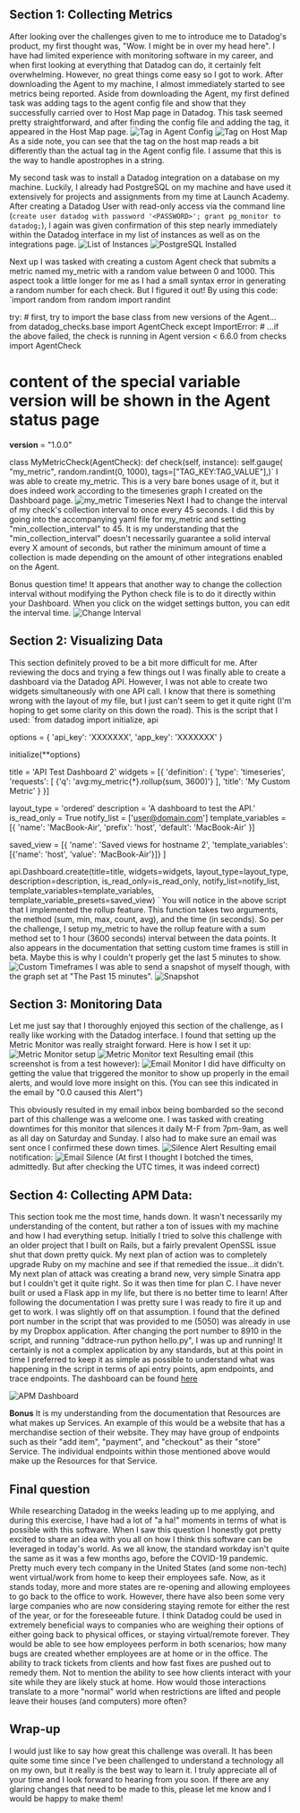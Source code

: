 ## Section 1: Collecting Metrics

After looking over the challenges given to me to introduce me to Datadog's product, my first thought was, "Wow. I might be in over my head here". I have had limited experience with monitoring software in my career, and when first looking at everything that Datadog can do, it certainly felt overwhelming. However, no great things come easy so I got to work. After downloading the Agent to my machine, I almost immediately started to see metrics being reported. Aside from downloading the Agent, my first defined task was adding tags to the agent config file and show that they successfully carried over to Host Map page in Datadog. This task seemed pretty straightforward, and after finding the config file and adding the tag, it appeared in the Host Map page.
![Tag in Agent Config](tag_within_agent_config_file.png?raw=true "Tag in Agent Config")
![Tag on Host Map](tag_on_host_map.png?raw=true "Tag On Host Map")
As a side note, you can see that the tag on the host map reads a bit differently than the actual tag in the Agent config file. I assume that this is the way to handle apostrophes in a string.

My second task was to install a Datadog integration on a database on my machine. Luckily, I already had PostgreSQL on my machine and have used it extensively for projects and assignments from my time at Launch Academy. After creating a Datadog User with read-only access via the command line (`create user datadog with password '<PASSWORD>';
grant pg_monitor to datadog;`), I again was given confirmation of this step nearly immediately within the Datadog interface in my list of instances as well as on the integrations page.
![List of Instances](List_of_instances.png?raw=true "List of Instances")
![PostgreSQL Installed](postgres_installed.png?raw=true "PostgreSQL Installed")

Next up I was tasked with creating a custom Agent check that submits a metric named my_metric with a random value between 0 and 1000. This aspect took a little longer for me as I had a small syntax error in generating a random number for each check. But I figured it out! By using this code: `import random
from random import randint


try:
    # first, try to import the base class from new versions of the Agent...
    from datadog_checks.base import AgentCheck
except ImportError:
    # ...if the above failed, the check is running in Agent version < 6.6.0
    from checks import AgentCheck

# content of the special variable __version__ will be shown in the Agent status page
__version__ = "1.0.0"


class MyMetricCheck(AgentCheck):
    def check(self, instance):
        self.gauge(
            "my_metric",
            random.randint(0, 1000),
            tags=["TAG_KEY:TAG_VALUE"],)`
I was able to create my_metric. This is a very bare bones usage of it, but it does indeed work according to the timeseries graph I created on the Dashboard page.
![my_metric Timeseries](my_metric_timeseries.png?raw=true "my_metric Timeseries")
Next I had to change the interval of my check's collection interval to once every 45 seconds. I did this by going into the accompanying yaml file for my_metric and setting "min_collection_interval" to 45. It is my understanding that the "min_collection_interval" doesn't necessarily guarantee a solid interval every X amount of seconds, but rather the minimum amount of time a collection is made depending on the amount of other integrations enabled on the Agent.

Bonus question time! It appears that another way to change the collection interval without modifying the Python check file is to do it directly within your Dashboard. When you click on the widget settings button, you can edit the interval time.
![Change Interval](change_interval.png?raw=true "Change Interval")

## Section 2: Visualizing Data

This section definitely proved to be a bit more difficult for me. After reviewing the docs and trying a few things out I was finally able to create a dashboard via the Datadog API. However, I was not able to create two widgets simultaneously with one API call. I know that there is something wrong with the layout of my file, but I just can't seem to get it quite right (I'm hoping to get some clarity on this down the road). This is the script that I used:
`from datadog import initialize, api

options = {
    'api_key': 'XXXXXXX',
    'app_key': 'XXXXXXX'
}

initialize(**options)

title = 'API Test Dashboard 2'
widgets = [{
    'definition': {
        'type': 'timeseries',
        'requests': [
            {'q': 'avg:my_metric{*}.rollup(sum, 3600)'}
        ],
        'title': 'My Custom Metric'
    }
}]


layout_type = 'ordered'
description = 'A dashboard to test the API.'
is_read_only = True
notify_list = ['user@domain.com']
template_variables = [{
    'name': 'MacBook-Air',
    'prefix': 'host',
    'default': 'MacBook-Air'
}]

saved_view = [{
    'name': 'Saved views for hostname 2',
    'template_variables': [{'name': 'host', 'value': 'MacBook-Air'}]}
]

api.Dashboard.create(title=title,
                     widgets=widgets,
                     layout_type=layout_type,
                     description=description,
                     is_read_only=is_read_only,
                     notify_list=notify_list,
                     template_variables=template_variables,
                     template_variable_presets=saved_view)
`
You will notice in the above script that I implemented the rollup feature. This function takes two arguments, the method (sum, min, max, count, avg), and the time (in seconds). So per the challenge, I setup my_metric to have the rollup feature with a sum method set to 1 hour (3600 seconds) interval between the data points.
It also appears in the documentation that setting custom time frames is still in beta. Maybe this is why I couldn't properly get the last 5 minutes to show.
![Custom Timeframes](custom_timeframes.png?raw=true "Custom Timeframes")
I was able to send a snapshot of myself though, with the graph set at "The Past 15 minutes".
![Snapshot](snapshot.png?raw=true "Snapshot")

## Section 3: Monitoring Data

Let me just say that I thoroughly enjoyed this section of the challenge, as I really like working with the Datadog interface. I found that setting up the Metric Monitor was really straight forward. Here is how I set it up:
![Metric Monitor setup](alert_setup.png?raw=true "Metric Monitor setup")
![Metric Monitor text](alert_text.png?raw=true "Metric Monitor text")
Resulting email (this screenshot is from a test however):
![Email Monitor](email_monitor.png?raw=true "Email Monitor")
I did have difficulty on getting the value that triggered the monitor to show up properly in the email alerts, and would love more insight on this. (You can see this indicated in the email by "0.0 caused this Alert")

This obviously resulted in my email inbox being bombarded so the second part of this challenge was a welcome one. I was tasked with creating downtimes for this monitor that silences it daily M-F from 7pm-9am, as well as all day on Saturday and Sunday. I also had to make sure an email was sent once I confirmed these down times.
![Silence Alert](silence_alert.png?raw=true "Silence Alert")
Resulting email notification:
![Email Silence](email_of_silence.png?raw=true "Email Silence")
(At first I thought I botched the times, admittedly. But after checking the UTC times, it was indeed correct)

## Section 4: Collecting APM Data:

This section took me the most time, hands down. It wasn't necessarily my understanding of the content, but rather a ton of issues with my machine and how I had everything setup. Initially I tried to solve this challenge with an older project that I built on Rails, but a fairly prevalent OpenSSL issue shut that down pretty quick. My next plan of action was to completely upgrade Ruby on my machine and see if that remedied the issue...it didn't. My next plan of attack was creating a brand new, very simple Sinatra app but I couldn't get it quite right. So it was then time for plan C. I have never built or used a Flask app in my life, but there is no better time to learn! After following the documentation I was pretty sure I was ready to fire it up and get to work. I was slightly off on that assumption. I found that the defined port number in the script that was provided to me (5050) was already in use by my Dropbox application. After changing the port number to 8910 in the script, and running "ddtrace-run python hello.py", I was up and running! It certainly is not a complex application by any standards, but at this point in time I preferred to keep it as simple as possible to understand what was happening in the script in terms of api entry points, apm endpoints, and trace endpoints. The dashboard can be found [here](https://app.datadoghq.com/apm/trace/8257436633630229529?spanID=5860849188908287769&env=none&sort=time&colorBy=service&graphType=flamegraph&shouldShowLegend=false)

![APM Dashboard](APM_screenshot.png?raw=true "APM Screenshot")

**Bonus**
It is my understanding from the documentation that Resources are what makes up Services. An example of this would be a website that has a merchandise section of their website. They may have group of endpoints such as their "add item", "payment", and "checkout" as their "store" Service. The individual endpoints within those mentioned above would make up the Resources for that Service.

## Final question
While researching Datadog in the weeks leading up to me applying, and during this exercise, I have had a lot of "a ha!" moments in terms of what is possible with this software. When I saw this question I honestly got pretty excited to share an idea with you all on how I think this software can be leveraged in today's world. As we all know, the standard workday isn't quite the same as it was a few months ago, before the COVID-19 pandemic. Pretty much every tech company in the United States (and some non-tech) went virtual/work from home to keep their employees safe. Now, as it stands today, more and more states are re-opening and allowing employees to go back to the office to work. However, there have also been some very large companies who are now considering staying remote for either the rest of the year, or for the foreseeable future. I think Datadog could be used in extremely beneficial ways to companies who are weighing their options of either going back to physical offices, or staying virtual/remote forever. They would be able to see how employees perform in both scenarios; how many bugs are created whether employees are at home or in the office. The ability to track tickets from clients and how fast fixes are pushed out to remedy them. Not to mention the ability to see how clients interact with your site while they are likely stuck at home. How would those interactions translate to a more "normal" world when restrictions are lifted and people leave their houses (and computers) more often?

## Wrap-up
I would just like to say how great this challenge was overall. It has been quite some time since I've been challenged to understand a technology all on my own, but it really is the best way to learn it. I truly appreciate all of your time and I look forward to hearing from you soon. If there are any glaring changes that need to be made to this, please let me know and I would be happy to make them!
